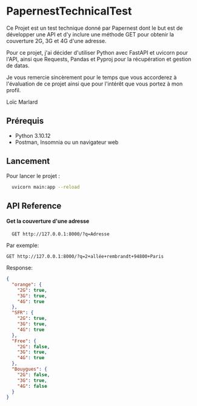 
# PapernestTechnicalTest


Ce Projet est un test technique donné par Papernest dont le but est de développer une API et d'y inclure une méthode GET pour obtenir la couverture 2G, 3G et 4G d'une adresse.

Pour ce projet, j'ai décider d'utiliser Python avec FastAPI et uvicorn pour l'API, ainsi que Requests, Pandas et Pyproj pour la récupération et gestion de datas.

Je vous remercie sincèrement pour le temps que vous accorderez à l'évaluation de ce projet ainsi que pour l'intérêt que vous portez à mon profil.

Loïc Marlard


## Prérequis

- Python 3.10.12
- Postman, Insomnia ou un navigateur web

## Lancement

Pour lancer le projet :

```bash
  uvicorn main:app --reload
```


## API Reference

#### Get la couverture d'une adresse

```http
  GET http://127.0.0.1:8000/?q=Adresse
```
Par exemple:

```http
GET http://127.0.0.1:8000/?q=2+allée+rembrandt+94800+Paris
```
Response:

```json
{
  "orange": {
    "2G": true,
    "3G": true,
    "4G": true
  },
  "SFR": {
    "2G": true,
    "3G": true,
    "4G": true
  },
  "Free": {
    "2G": false,
    "3G": true,
    "4G": true
  },
  "Bouygues": {
    "2G": false,
    "3G": true,
    "4G": false
  }
}
```
